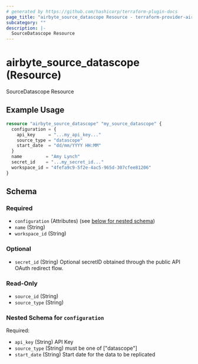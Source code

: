 ```yaml
---
# generated by https://github.com/hashicorp/terraform-plugin-docs
page_title: "airbyte_source_datascope Resource - terraform-provider-airbyte"
subcategory: ""
description: |-
  SourceDatascope Resource
---
```


# airbyte_source_datascope (Resource)

SourceDatascope Resource

## Example Usage

```terraform
resource "airbyte_source_datascope" "my_source_datascope" {
  configuration = {
    api_key     = "...my_api_key..."
    source_type = "datascope"
    start_date  = "dd/mm/YYYY HH:MM"
  }
  name         = "Amy Lynch"
  secret_id    = "...my_secret_id..."
  workspace_id = "4fefa9c9-5f2e-4ac5-965d-307cfee81206"
}
```

<!-- schema generated by tfplugindocs -->
## Schema

### Required

- `configuration` (Attributes) (see [below for nested schema](#nestedatt--configuration))
- `name` (String)
- `workspace_id` (String)

### Optional

- `secret_id` (String) Optional secretID obtained through the public API OAuth redirect flow.

### Read-Only

- `source_id` (String)
- `source_type` (String)

<a id="nestedatt--configuration"></a>
### Nested Schema for `configuration`

Required:

- `api_key` (String) API Key
- `source_type` (String) must be one of ["datascope"]
- `start_date` (String) Start date for the data to be replicated


